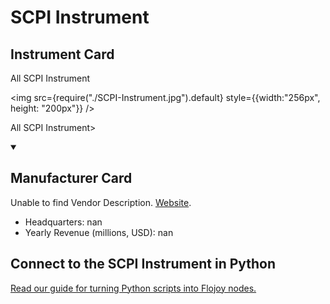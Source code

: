 
# SCPI Instrument

## Instrument Card

<div className="flex">

<div>

All SCPI Instrument

</div>

<img src={require("./SCPI-Instrument.jpg").default} style={{width:"256px", height: "200px"}} />

</div>

All SCPI Instrument>

<details open>
<summary><h2>Manufacturer Card</h2></summary>

Unable to find Vendor Description. <a href="https://en.wikipedia.org/wiki/Standard_Commands_for_Programmable_Instruments">Website</a>.

<ul>
  <li>Headquarters: nan</li>
  <li>Yearly Revenue (millions, USD): nan</li>
</ul>
</details>

## Connect to the SCPI Instrument in Python

[Read our guide for turning Python scripts into Flojoy nodes.](https://docs.flojoy.ai/custom-nodes/creating-custom-node/)


